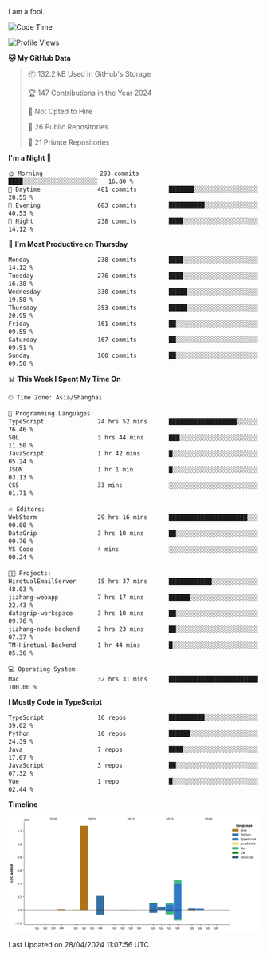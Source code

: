I am a fool.

<!--START_SECTION:waka-->
![Code Time](http://img.shields.io/badge/Code%20Time-1%2C392%20hrs%202%20mins-blue)

![Profile Views](http://img.shields.io/badge/Profile%20Views-0-blue)

**🐱 My GitHub Data** 

> 📦 132.2 kB Used in GitHub's Storage 
 > 
> 🏆 147 Contributions in the Year 2024
 > 
> 🚫 Not Opted to Hire
 > 
> 📜 26 Public Repositories 
 > 
> 🔑 21 Private Repositories 
 > 
**I'm a Night 🦉** 

```text
🌞 Morning                283 commits         ████░░░░░░░░░░░░░░░░░░░░░   16.80 % 
🌆 Daytime                481 commits         ███████░░░░░░░░░░░░░░░░░░   28.55 % 
🌃 Evening                683 commits         ██████████░░░░░░░░░░░░░░░   40.53 % 
🌙 Night                  238 commits         ████░░░░░░░░░░░░░░░░░░░░░   14.12 % 
```
📅 **I'm Most Productive on Thursday** 

```text
Monday                   238 commits         ████░░░░░░░░░░░░░░░░░░░░░   14.12 % 
Tuesday                  276 commits         ████░░░░░░░░░░░░░░░░░░░░░   16.38 % 
Wednesday                330 commits         █████░░░░░░░░░░░░░░░░░░░░   19.58 % 
Thursday                 353 commits         █████░░░░░░░░░░░░░░░░░░░░   20.95 % 
Friday                   161 commits         ██░░░░░░░░░░░░░░░░░░░░░░░   09.55 % 
Saturday                 167 commits         ██░░░░░░░░░░░░░░░░░░░░░░░   09.91 % 
Sunday                   160 commits         ██░░░░░░░░░░░░░░░░░░░░░░░   09.50 % 
```


📊 **This Week I Spent My Time On** 

```text
🕑︎ Time Zone: Asia/Shanghai

💬 Programming Languages: 
TypeScript               24 hrs 52 mins      ███████████████████░░░░░░   76.46 % 
SQL                      3 hrs 44 mins       ███░░░░░░░░░░░░░░░░░░░░░░   11.50 % 
JavaScript               1 hr 42 mins        █░░░░░░░░░░░░░░░░░░░░░░░░   05.24 % 
JSON                     1 hr 1 min          █░░░░░░░░░░░░░░░░░░░░░░░░   03.13 % 
CSS                      33 mins             ░░░░░░░░░░░░░░░░░░░░░░░░░   01.71 % 

🔥 Editors: 
WebStorm                 29 hrs 16 mins      ██████████████████████░░░   90.00 % 
DataGrip                 3 hrs 10 mins       ██░░░░░░░░░░░░░░░░░░░░░░░   09.76 % 
VS Code                  4 mins              ░░░░░░░░░░░░░░░░░░░░░░░░░   00.24 % 

🐱‍💻 Projects: 
HiretualEmailServer      15 hrs 37 mins      ████████████░░░░░░░░░░░░░   48.03 % 
jizhang-webapp           7 hrs 17 mins       ██████░░░░░░░░░░░░░░░░░░░   22.43 % 
datagrip-workspace       3 hrs 10 mins       ██░░░░░░░░░░░░░░░░░░░░░░░   09.76 % 
jizhang-node-backend     2 hrs 23 mins       ██░░░░░░░░░░░░░░░░░░░░░░░   07.37 % 
TM-Hiretual-Backend      1 hr 44 mins        █░░░░░░░░░░░░░░░░░░░░░░░░   05.36 % 

💻 Operating System: 
Mac                      32 hrs 31 mins      █████████████████████████   100.00 % 
```

**I Mostly Code in TypeScript** 

```text
TypeScript               16 repos            ██████████░░░░░░░░░░░░░░░   39.02 % 
Python                   10 repos            ██████░░░░░░░░░░░░░░░░░░░   24.39 % 
Java                     7 repos             ████░░░░░░░░░░░░░░░░░░░░░   17.07 % 
JavaScript               3 repos             ██░░░░░░░░░░░░░░░░░░░░░░░   07.32 % 
Vue                      1 repo              █░░░░░░░░░░░░░░░░░░░░░░░░   02.44 % 
```



**Timeline**

![Lines of Code chart](https://raw.githubusercontent.com/VeejaLiu/VeejaLiu/master/assets/bar_graph.png)


 Last Updated on 28/04/2024 11:07:56 UTC
<!--END_SECTION:waka-->
